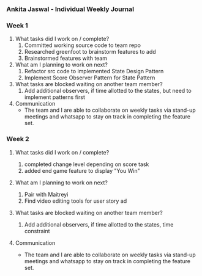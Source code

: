 ### Ankita Jaswal - Individual Weekly Journal

### Week 1
1. What tasks did I work on / complete?
   1. Committed working source code to team repo
   2. Researched greenfoot to brainstorm features to add
   3. Brainstormed features with team
2. What am I planning to work on next?
   1. Refactor src code to implemented State Design Pattern
   2. Implement Score Observer Pattern for State Pattern
3. What tasks are blocked waiting on another team member?
   1. Add additional observers, if time allotted to the states, but need to implement patterns first
4. Communication
    * The team and I are able to collaborate on weekly tasks via stand-up meetings and whatsapp to stay on track in completing the feature set. 


### Week 2
1. What tasks did I work on / complete?
   1. completed change level depending on score task
   2. added end game feature to display "You Win"

2. What am I planning to work on next?
   1. Pair with Maitreyi 
   2. Find video editing tools for user story ad

3. What tasks are blocked waiting on another team member?
   1. Add additional observers, if time allotted to the states, time constraint
4. Communication
   * The team and I are able to collaborate on weekly tasks via stand-up meetings and whatsapp to stay on track in completing the feature set. 
